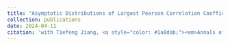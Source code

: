 ```yaml
---
title: "Asymptotic Distributions of Largest Pearson Correlation Coefficients Under Dependent Structures"
collection: publications
date: 2024-04-11
citation: 'with Tiefeng Jiang, <a style="color: #1a0dab;"><em>Annals of Applied Probability </em>, accepted with minor revision, 2025</a>.'
---
```


